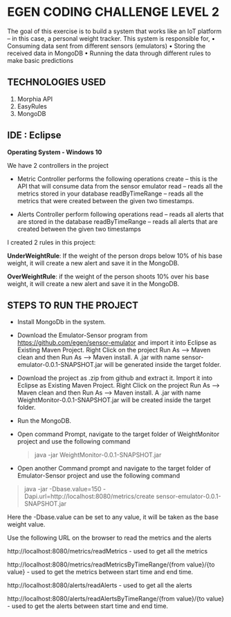 # EGEN CODING CHALLENGE LEVEL 2

The goal of this exercise is to build a system that works like an IoT platform – in this case, a personal weight tracker. This system is responsible for,
•	Consuming data sent from different sensors (emulators)
•	Storing the received data in MongoDB
•	Running the data through different rules to make basic predictions

## TECHNOLOGIES USED
1. Morphia API
2. EasyRules
3. MongoDB

## IDE : Eclipse

**Operating System - Windows 10**

We have 2 controllers in the project

- Metric Controller performs the following operations
  create – this is the API that will consume data from the sensor emulator
  read – reads all the metrics stored in your database
  readByTimeRange – reads all the metrics that were created between the given two timestamps.
  
- Alerts Controller perform following operations
  read – reads all alerts that are stored in the database
  readByTimeRange – reads all alerts that are created between the given two timestamps
  
 I created 2 rules in this project:
 
 **UnderWeightRule**: If the weight of the person drops below 10% of his base weight, it will create a new alert and save it in the MongoDB.
 
 **OverWeightRule**: if the weight of the person shoots 10% over his base weight, it will create a new alert and save it in the MongoDB.
 
## STEPS TO RUN THE PROJECT

- Install MongoDb in the system.

- Download the Emulator-Sensor program from https://github.com/egen/sensor-emulator and import it into Eclipse as Existing Maven Project. Right Click on the project Run As --> Maven clean and then Run As --> Maven install. A .jar with name sensor-emulator-0.0.1-SNAPSHOT.jar will be generated inside the target folder.

- Download the project as .zip from github and extract it. Import it into Eclipse as Existing Maven Project. Right Click on the project Run As --> Maven clean and then Run As --> Maven install. A .jar with name WeightMonitor-0.0.1-SNAPSHOT.jar will be created inside the target folder.

- Run the MongoDB.

- Open command Prompt, navigate to the target folder of WeightMonitor project and use the following command
  
  > java -jar WeightMonitor-0.0.1-SNAPSHOT.jar
  
- Open another Command prompt and navigate to the target folder of Emulator-Sensor project and use the following command

 > java -jar -Dbase.value=150 -Dapi.url=http://localhost:8080/metrics/create sensor-emulator-0.0.1-SNAPSHOT.jar
 
 Here the -Dbase.value can be set to any value, it will be taken as the base weight value.
 
 Use the following URL on the browser to read the metrics and the alerts
 
 http://localhost:8080/metrics/readMetrics  - used to get all the metrics
 
 http://localhost:8080/metrics/readMetricsByTimeRange/{from value}/{to value} - used to get the metrics between start time and end time.
 
  http://localhost:8080/alerts/readAlerts  - used to get all the alerts
 
 http://localhost:8080/alerts/readAlertsByTimeRange/{from value}/{to value} - used to get the alerts between start time and end time.
 
 

 
 
 
 
